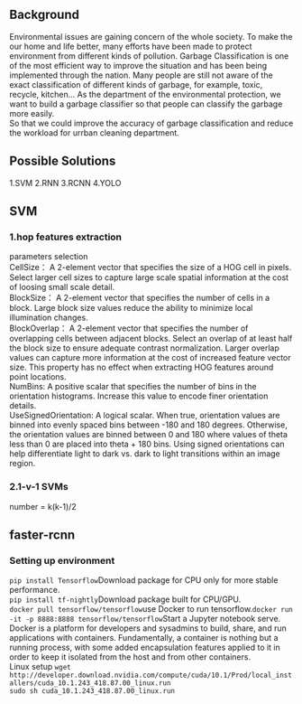 ## Background
Environmental issues are gaining concern of the whole society. 
To make the our home and life better, many efforts have been made to protect environment from different kinds of pollution.
Garbage Classification is one of the most efficient way to improve the situation and has been being implemented through the nation.
Many people are still not aware of the exact classification of different kinds of garbage, for example, toxic, recycle, kitchen...
As the department of the environmental protection, we want to build a garbage classifier so that people can classify the garbage more easily.
<br/>So that we could improve the accuracy of garbage classification and reduce the workload for urrban cleaning department.

## Possible Solutions
1.SVM
2.RNN
3.RCNN
4.YOLO

## SVM
### 1.hop features extraction
parameters selection
<br/>CellSize： A 2-element vector that specifies the size of a HOG cell in pixels. Select larger cell sizes to capture large scale spatial information at the cost of loosing small scale detail.
<br/>BlockSize： A 2-element vector that specifies the number of cells in a block. Large block size values reduce the ability to minimize local illumination changes.
<br/>BlockOverlap： A 2-element vector that specifies the number of overlapping cells between adjacent blocks. Select an overlap of at least half the block size to ensure adequate contrast normalization. Larger overlap values can capture more information at the cost of increased feature vector size. This property has no effect when extracting HOG features around point locations.
<br/>NumBins: A positive scalar that specifies the number of bins in the orientation histograms. Increase this value to encode finer orientation details.
<br/>UseSignedOrientation: A logical scalar. When true, orientation values are binned into evenly spaced bins between -180 and 180 degrees. Otherwise, the orientation values are binned between 0 and 180 where values of theta less than 0 are placed into theta + 180 bins. Using signed orientations can help differentiate light to dark vs. dark to light transitions within an image region.
### 2.1-v-1 SVMs
number = k(k-1)/2



## faster-rcnn
### Setting up environment
`pip install Tensorflow`Download package for CPU only for more stable performance.
<br/>`pip install tf-nightly`Download package built for CPU/GPU.
<br/>`docker pull tensorflow/tensorflow`use Docker to run tensorflow.`docker run -it -p 8888:8888 tensorflow/tensorflow`Start a Jupyter notebook serve.
Docker is a platform for developers and sysadmins to build, share, and run applications with containers. 
Fundamentally, a container is nothing but a running process, with some added encapsulation features applied to it in order to keep it isolated from the host and from other containers.
<br/>Linux setup `wget http://developer.download.nvidia.com/compute/cuda/10.1/Prod/local_installers/cuda_10.1.243_418.87.00_linux.run`
<br/>`sudo sh cuda_10.1.243_418.87.00_linux.run`

